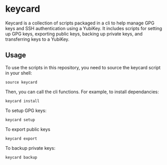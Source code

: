# keycard
Keycard is a collection of scripts packaged in a cli to help manage GPG keys and SSH authentication using a YubiKey. It includes scripts for setting up GPG keys, exporting public keys, backing up private keys, and transferring keys to a YubiKey. 

## Usage

To use the scripts in this repository, you need to source the keycard script in your shell:
```shell
source keycard
```

Then, you can call the cli functions. For example, to install dependancies:
```shell
keycard install
```

To setup GPG keys:
```shell
keycard setup
```

To export public keys
```shell
keycard export
```

To backup private keys:
```shell
keycard backup
```
